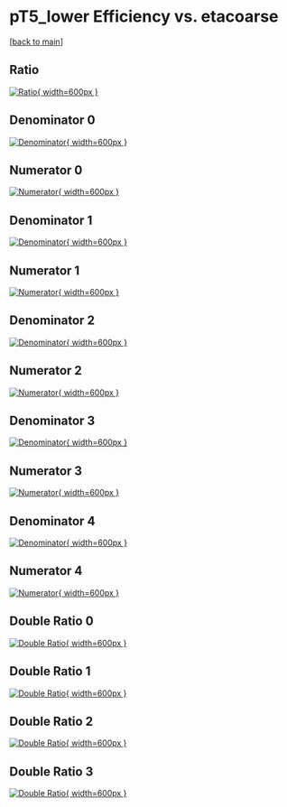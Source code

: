 # pT5_lower Efficiency vs. etacoarse

[[back to main](./)]



## Ratio

[![Ratio](../mtv/var/pT5_lower_vtr_0_0_eff_etacoarse.png){ width=600px }](../mtv/var/pT5_lower_vtr_0_0_eff_etacoarse.pdf)

## Denominator 0

[![Denominator](../mtv/den/pT5_lower_vtr_0_0_eff_etacoarse_den0.png){ width=600px }](../mtv/den/pT5_lower_vtr_0_0_eff_etacoarse_den0.pdf)

## Numerator 0

[![Numerator](../mtv/num/pT5_lower_vtr_0_0_eff_etacoarse_num0.png){ width=600px }](../mtv/num/pT5_lower_vtr_0_0_eff_etacoarse_num0.pdf)

## Denominator 1

[![Denominator](../mtv/den/pT5_lower_vtr_0_0_eff_etacoarse_den1.png){ width=600px }](../mtv/den/pT5_lower_vtr_0_0_eff_etacoarse_den1.pdf)

## Numerator 1

[![Numerator](../mtv/num/pT5_lower_vtr_0_0_eff_etacoarse_num1.png){ width=600px }](../mtv/num/pT5_lower_vtr_0_0_eff_etacoarse_num1.pdf)

## Denominator 2

[![Denominator](../mtv/den/pT5_lower_vtr_0_0_eff_etacoarse_den2.png){ width=600px }](../mtv/den/pT5_lower_vtr_0_0_eff_etacoarse_den2.pdf)

## Numerator 2

[![Numerator](../mtv/num/pT5_lower_vtr_0_0_eff_etacoarse_num2.png){ width=600px }](../mtv/num/pT5_lower_vtr_0_0_eff_etacoarse_num2.pdf)

## Denominator 3

[![Denominator](../mtv/den/pT5_lower_vtr_0_0_eff_etacoarse_den3.png){ width=600px }](../mtv/den/pT5_lower_vtr_0_0_eff_etacoarse_den3.pdf)

## Numerator 3

[![Numerator](../mtv/num/pT5_lower_vtr_0_0_eff_etacoarse_num3.png){ width=600px }](../mtv/num/pT5_lower_vtr_0_0_eff_etacoarse_num3.pdf)

## Denominator 4

[![Denominator](../mtv/den/pT5_lower_vtr_0_0_eff_etacoarse_den4.png){ width=600px }](../mtv/den/pT5_lower_vtr_0_0_eff_etacoarse_den4.pdf)

## Numerator 4

[![Numerator](../mtv/num/pT5_lower_vtr_0_0_eff_etacoarse_num4.png){ width=600px }](../mtv/num/pT5_lower_vtr_0_0_eff_etacoarse_num4.pdf)

## Double Ratio 0

[![Double Ratio](../mtv/ratio/pT5_lower_vtr_0_0_eff_etacoarse_ratio0.png){ width=600px }](../mtv/ratio/pT5_lower_vtr_0_0_eff_etacoarse_ratio0.pdf)

## Double Ratio 1

[![Double Ratio](../mtv/ratio/pT5_lower_vtr_0_0_eff_etacoarse_ratio1.png){ width=600px }](../mtv/ratio/pT5_lower_vtr_0_0_eff_etacoarse_ratio1.pdf)

## Double Ratio 2

[![Double Ratio](../mtv/ratio/pT5_lower_vtr_0_0_eff_etacoarse_ratio2.png){ width=600px }](../mtv/ratio/pT5_lower_vtr_0_0_eff_etacoarse_ratio2.pdf)

## Double Ratio 3

[![Double Ratio](../mtv/ratio/pT5_lower_vtr_0_0_eff_etacoarse_ratio3.png){ width=600px }](../mtv/ratio/pT5_lower_vtr_0_0_eff_etacoarse_ratio3.pdf)

